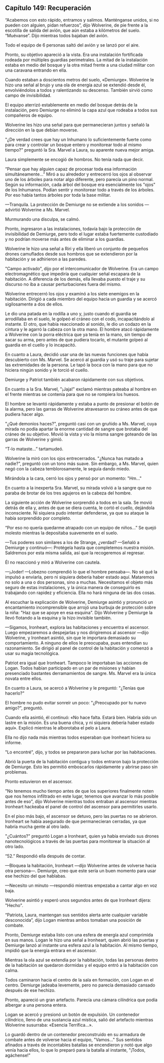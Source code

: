 
## Capítulo 149: Recuperación


“Acabemos con esto rápido, entramos y salimos. Manténganse unidos, si no pueden con alguien, pidan refuerzos”, dijo Wolverine, de pie frente a la escotilla de salida del avión, que aún estaba a kilómetros del suelo. “Muévanse”. Dijo mientras todos bajaban del avión.

Todo el equipo de 6 personas saltó del avión y se lanzó por el aire.

Pronto, su objetivo apareció a la vista. Era una instalación fortificada rodeada por múltiples guardias perimetrales. La mitad de la instalación estaba en medio del bosque y la otra mitad frente a una ciudad militar con una caravana entrando en ella.

Cuando estaban a doscientos metros del suelo, «Demiurge». Wolverine le hizo una señal al brujo y una ola de energía azul se extendió desde él, envolviéndolos a todos y ralentizando su descenso. También sirvió como campo de invisibilidad.

El equipo aterrizó establemente en medio del bosque detrás de la instalación, pero Demiurge no eliminó la capa azul que rodeaba a todos sus compañeros de equipo.

Wolverine les hizo una señal para que permanecieran juntos y señaló la dirección en la que debían moverse.

"¿De verdad crees que hay un Inhumano lo suficientemente fuerte como para crear y controlar un bosque entero y monitorear todo al mismo tiempo?" preguntó la Sra. Marvel a Laura, su aparente nueva mejor amiga.

Laura simplemente se encogió de hombros. No tenía nada que decir.

“Pensar que hay alguien capaz de procesar toda esa información simultáneamente…” Miró a su alrededor y entrecerró los ojos al observar uno de los árboles para notar algo diferente, pero parecía un pino normal. Según su información, cada árbol del bosque era esencialmente los "ojos" de los Inhumanos. Podían sentir y monitorear todo a través de los árboles. Por eso había tantos árboles por toda la base militar.

—Tranquila. La protección de Demiurge no se extiende a los sonidos —advirtió Wolverine a Ms. Marvel.

Murmurando una disculpa, se calmó.

Pronto, ingresaron a las instalaciones, todavía bajo la protección de invisibilidad de Demiurge, pero todo el lugar estaba fuertemente custodiado y no podrían moverse más antes de eliminar a los guardias.

Wolverine le hizo una señal a Riri y ella liberó un conjunto de pequeños drones camuflados desde sus hombros que se extendieron por la habitación y se adhirieron a las paredes.

"Campo activado", dijo por el intercomunicador de Wolverine. Era un campo electromagnético que impediría que cualquier señal escapara de la habitación. A diferencia de los demás, ella llevaba puesto el traje y su discurso no iba a causar perturbaciones fuera del mismo.

Wolverine entrecerró los ojos y examinó a los siete enemigos en la habitación. Dirigió a cada miembro del equipo hacia un guardia y se acercó sigilosamente a dos de ellos.

Le dio una patada en la rodilla a uno y, justo cuando el guardia se arrodillaba en el suelo, le golpeó el cráneo con el codo, incapacitándolo al instante. El otro, que había reaccionado al sonido, le dio un codazo en la cintura y le agarró la cabeza con la otra mano. El hombre atacó rápidamente a Wolverine con la porra eléctrica que ya tenía en la mano, sin tiempo de sacar su arma, pero antes de que pudiera tocarlo, el mutante golpeó al guardia en el cuello y lo incapacitó.

En cuanto a Laura, decidió usar una de las nuevas funciones que había descubierto con Ms. Marvel. Se acercó al guardia y usó su traje para sujetar las extremidades de la persona. Le tapó la boca con la mano para que no hiciera ningún sonido y le torció el cuello.

Demiurge y Patriot también acabaron rápidamente con sus objetivos.

En cuanto a la Sra. Marvel, "¡Jaja!" exclamó mientras pateaba al hombre en el frente mientras se contenía para que no se rompiera los huesos.

El hombre se levantó rápidamente y estaba a punto de presionar el botón de la alarma, pero las garras de Wolverine atravesaron su cráneo antes de que pudiera hacer algo.

"¿Qué demonios haces?", preguntó casi con un gruñido a Ms. Marvel, cuya mirada no podía apartar la enorme cantidad de sangre que brotaba del cráneo de su objetivo. Movió la vista y vio la misma sangre goteando de las garras de Wolverine y gimió.

“T-lo mataste…” tartamudeó.

Wolverine la miró con los ojos entrecerrados. "¿Nunca has matado a nadie?", preguntó con un tono más suave. Sin embargo, a Ms. Marvel, quien negó con la cabeza temblorosamente, le seguía dando miedo.

Mirándola a la cara, cerró los ojos y pensó por un momento: "Hm..."

En cuanto a la inexperta Sra. Marvel, su mirada volvió a la sangre que no paraba de brotar de los tres agujeros en la cabeza del hombre.

La siguiente acción de Wolverine sorprendió a todos en la sala. Se movió detrás de ella y, antes de que se diera cuenta, le cortó el cuello, dejándola inconsciente. Ni siquiera pudo intentar defenderse, ya que su ataque la había sorprendido por completo.

“Por eso no quería quedarme atrapado con un equipo de niños…” Se quejó molesto mientras la depositaba suavemente en el suelo.

—Tus poderes son similares a los de Strange, ¿verdad? —Señaló a Demiurge y continuó—: Protégela hasta que completemos nuestra misión. Saldremos por esta misma salida, así que la recogeremos al regresar.

Él no reaccionó y miró a Wolverine con cautela.

—¡Joder! —Lobezno comprendió lo que el hombre pensaba—. No sé qué la impulsó a enviarla, pero ni siquiera debería haber estado aquí. Mataremos no solo a una o dos personas, sino a muchas. Necesitamos el objeto más seguro de estas instalaciones, y la única manera de conseguirlo es trabajando con rapidez y eficiencia. Ella no hará ninguna de las dos cosas.

Al escuchar la explicación de Wolverine, Demiurge asintió y pronunció un encantamiento incomprensible que arrojó una burbuja de protección sobre la niña: "Haz que se apoye en esa esquina". Dijo Wolverine y Demiurge la llevó flotando a la esquina y la hizo invisible también.

—Sigamos, Ironheart, explora las habitaciones y encuentra el ascensor. Luego empezaremos a despejarlas y nos dirigiremos al ascensor —dijo Wolverine, y Ironheart asintió, sin que le importara demasiado su comportamiento. A ninguno de ellos le preocupaba, pues entendían su razonamiento. Se dirigió al panel de control de la habitación y comenzó a usar su magia tecnológica.

Patriot era igual que Ironheart. Tampoco le importaban las acciones de Logan. Todos habían participado en un par de misiones y habían presenciado bastantes derramamientos de sangre. Ms. Marvel era la única novata entre ellos.

En cuanto a Laura, se acercó a Wolverine y le preguntó: "¿Tenías que hacerlo?"

El hombre no pudo evitar sonreír un poco: "¿Preocupado por tu nuevo amigo?", preguntó.

Cuando ella asintió, él continuó: «No hace falta. Estará bien. Habría sido un lastre en la misión. Es una buena chica, y ni siquiera debería haber estado aquí». Explicó mientras le alborotaba el pelo a Laura.

Ella no dijo nada más mientras todos esperaban que Ironheart hiciera su informe.

"Lo encontré", dijo, y todos se prepararon para luchar por las habitaciones.

Abrió la puerta de la habitación contigua y todos entraron bajo la protección de Demiurge. Esto les permitió emboscarlos rápidamente y abrirse paso sin problemas.

Pronto estuvieron en el ascensor.

"No tenemos mucho tiempo antes de que los superiores finalmente noten que nos hemos infiltrado en este lugar, tenemos que avanzar lo más posible antes de eso", dijo Wolverine mientras todos entraban al ascensor mientras Ironheart hackeaba el panel de control del ascensor para permitirles usarlo.

En el piso más bajo, el ascensor se detuvo, pero las puertas no se abrieron. Ironheart se había asegurado de que permanecieran cerradas, ya que habría mucha gente al otro lado.

"¿Cuántos?" preguntó Logan a Ironheart, quien ya había enviado sus drones nanotecnológicos a través de las puertas para monitorear la situación al otro lado.

“52.” Respondió ella después de contar.

—Bloquea la habitación, Ironheart —dijo Wolverine antes de volverse hacia otra persona—. Demiurge, creo que este sería un buen momento para usar ese hechizo del que hablabas.

—Necesito un minuto —respondió mientras empezaba a cantar algo en voz baja.

Wolverine asintió y esperó unos segundos antes de que Ironheart dijera: "Hecho".

“Patriota, Laura, mantengan sus sentidos alerta ante cualquier variable desconocida”, dijo Logan mientras ambos tomaban una posición de combate.

Pronto, Demiurge estaba listo con una esfera de energía azul comprimida en sus manos. Logan le hizo una señal a Ironheart, quien abrió las puertas y Demiurge lanzó al instante una esfera azul a la habitación. Al mismo tiempo, impidió que la energía entrara en el ascensor.

Mientras la ola azul se extendía por la habitación, todas las personas dentro de la habitación se quedaron dormidas y el equipo entró a la habitación con calma.

Todos caminaron hacia el centro de la sala en formación, con Logan en el centro. Demiurge jadeaba levemente, pero no parecía demasiado cansado después de ese hechizo.

Pronto, apareció un gran artefacto. Parecía una cámara cilíndrica que podía albergar a una persona entera.

Logan se acercó y presionó un botón de expulsión. Un contenedor cilíndrico, lleno de una sustancia azul mística, salió del artefacto mientras Wolverine susurraba: «Esencia Terrífica...».

Lo guardó dentro de un contenedor preconstruido en su armadura de combate antes de volverse hacia el equipo, "Vamos..." Sus sentidos afinados a través de incontables batallas se encendieron y notó que algo venía hacia ellos, lo que lo preparó para la batalla al instante, "¡Todos, agáchense!"
